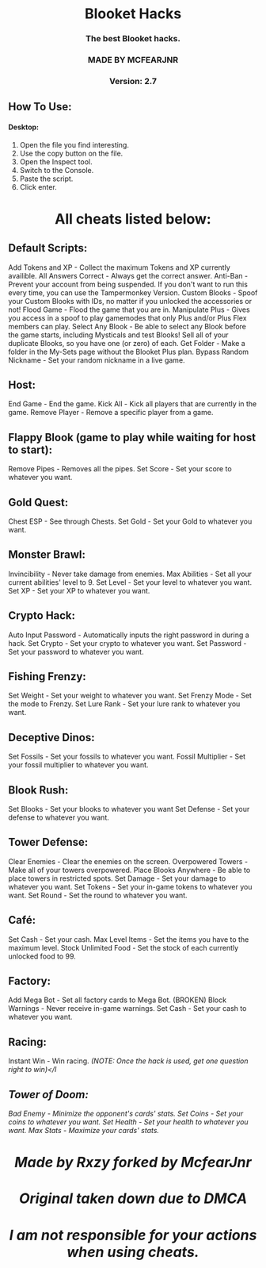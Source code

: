 <h1 align="center">Blooket Hacks</h1>
<h3 align="center">The best Blooket hacks.</h3>
<h3 align="center">MADE BY MCFEARJNR</h3>
<h3 align="center">Version: 2.7

## How To Use:
#### Desktop: 
1. Open the file you find interesting.
2. Use the copy button on the file.
3. Open the Inspect tool.
4. Switch to the Console.
5. Paste the script.
6. Click enter.

<h1 align="center">All cheats listed below:</h1>

## Default Scripts:
  
Add Tokens and XP</a> - Collect the maximum Tokens and XP currently availible.
All Answers Correct</a> - Always get the correct answer.
Anti-Ban</a> - Prevent your account from being suspended. If you don't want to run this every time, you can use the Tampermonkey Version.
Custom Blooks</a> - Spoof your Custom Blooks with IDs, no matter if you unlocked the accessories or not!
Flood Game</a> - Flood the game that you are in.
Manipulate Plus</a> - Gives you access in a spoof to play gamemodes that only Plus and/or Plus Flex members can play.
Select Any Blook</a> - Be able to select any Blook before the game starts, including Mysticals and test Blooks!
Sell all of your duplicate Blooks, so you have one (or zero) of each.
Get Folder</a> - Make a folder in the My-Sets page without the Blooket Plus plan.
Bypass Random Nickname</a> - Set your random nickname in a live game.



## Host:

End Game</a> - End the game.
Kick All</a> - Kick all players that are currently in the game.
Remove Player</a> - Remove a specific player from a game.



## Flappy Blook (game to play while waiting for host to start):

Remove Pipes</a> - Removes all the pipes.
Set Score</a> - Set your score to whatever you want.



## Gold Quest:
 
Chest ESP</a> - See through Chests.
Set Gold</a> - Set your Gold to whatever you want.



## Monster Brawl:
 
Invincibility</a> - Never take damage from enemies.
Max Abilities</a> - Set all your current abilities' level to 9.
Set Level</a> - Set your level to whatever you want.
Set XP</a> - Set your XP to whatever you want.



## Crypto Hack:

Auto Input Password</a> - Automatically inputs the right password in during a hack.
Set Crypto</a> - Set your crypto to whatever you want.
Set Password</a> - Set your password to whatever you want.



## Fishing Frenzy:
 
Set Weight</a> - Set your weight to whatever you want.
Set Frenzy Mode</a> - Set the mode to Frenzy.
Set Lure Rank</a> - Set your lure rank to whatever you want.



## Deceptive Dinos:
 
Set Fossils</a> - Set your fossils to whatever you want.
Fossil Multiplier</a> - Set your fossil multiplier to whatever you want.


## Blook Rush:

Set Blooks</a> - Set your blooks to whatever you want
Set Defense</a> - Set your defense to whatever you want.



## Tower Defense:

Clear Enemies</a> - Clear the enemies on the screen.
Overpowered Towers</a> - Make all of your towers overpowered.
Place Blooks Anywhere</a> - Be able to place towers in restricted spots.
Set Damage</a> - Set your damage to whatever you want.
Set Tokens</a> - Set your in-game tokens to whatever you want.
Set Round</a> - Set the round to whatever you want.



## Café:

Set Cash</a> - Set your cash.
Max Level Items</a> - Set the items you have to the maximum level.
Stock Unlimited Food</a> - Set the stock of each currently unlocked food to 99.



## Factory:

Add Mega Bot</a> - Set all factory cards to Mega Bot. (BROKEN)
Block Warnings</a> - Never receive in-game warnings.
Set Cash</a> - Set your cash to whatever you want.




## Racing:

Instant Win</a> - Win racing. <I>(NOTE: Once the hack is used, get one question right to win)</I


## Tower of Doom:
  
Bad Enemy</a> - Minimize the opponent's cards' stats.
Set Coins</a> - Set your coins to whatever you want.
Set Health</a> - Set your health to whatever you want.
Max Stats</a> - Maximize your cards' stats.



<h1 align="center">Made by Rxzy forked by McfearJnr</h1>
<h1 align="center">Original taken down due to DMCA</h1>
<h1 align="center">I am not responsible for your actions when using cheats.</h1>
